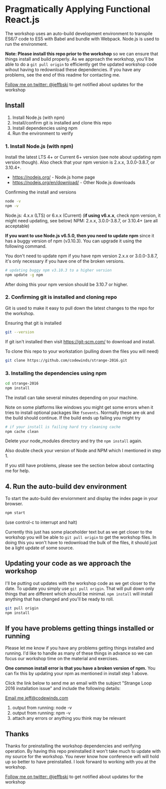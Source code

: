 

# Pragmatically Applying Functional React.js

The workshop uses an auto-build development environment to transpile ES6/7 code to ES5 with Babel and bundle with Webpack. Node.js is used to run the environment.

**Note: Please install this repo prior to the workshop** so we can ensure that things install and build properly. As we approach the workshop, you'll be able to do a `git pull origin` to efficiently get the updated workshop code wihout having to redownload these dependencies. If you have any problems, see the end of this readme for contacting me.

[Follow me on twitter: @jeffbski](https://twitter.com/jeffbski) to get notified about updates for the workshop

## Install

 1. Install Node.js (with npm)
 2. Install/confirm git is installed and clone this repo
 3. Install dependencies using npm
 4. Run the environment to verify

### 1. Install Node.js (with npm)

Install the latest LTS 4+ or Current 6+ version (see note about updating npm version though). Also check that your npm version is 2.x.x, 3.0.0-3.8.7, or 3.10.4+.

 - https://nodejs.org/ - Node.js home page
 - https://nodejs.org/en/download/ - Other Node.js downloads

Confirming the install and versions

```bash
node -v
npm -v
```

Node.js: 4.x.x (LTS) or 6.x.x (Current) (**if using v6.x.x**, check npm version, it might need updating, see below)
NPM: 2.x.x, 3.0.0-3.8.7, or 3.10.4+ (are all acceptable)

**If you want to use Node.js v6.5.0, then you need to update npm** since it has a buggy version of npm (v3.10.3). You can upgrade it using the following command.

You don't need to update npm if you have npm version 2.x.x or 3.0.0-3.8.7, it's only necessary if you have one of the broken versions.

```bash
# updating buggy npm v3.10.3 to a higher version
npm update -g npm
```

After doing this your npm version should be 3.10.7 or higher.


### 2. Confirming git is installed and cloning repo

Git is used to make it easy to pull down the latest changes to the repo for the workshop.

Ensuring that git is installed

```bash
git --version
```

If git isn't installed then visit https://git-scm.com/ to download and install.

To clone this repo to your workstation (pulling down the files you will need)

```bash
git clone https://github.com/codewinds/strange-2016.git
```

### 3. Installing the dependencies using npm

```bash
cd strange-2016
npm install
```

The install can take several minutes depending on your machine.

Note on some platforms like windows you might get some errors when it tries to install optional packages like `fsevents`. Normally these are ok and the build should continue. If the build ends up failing you might try

```bash
# if your install is failing hard try cleaning cache
npm cache clean
```

Delete your node_modules directory and try the `npm install` again.

Also double check your version of Node and NPM which I mentioned in step 1.

If you still have problems, please see the section below about contacting me for help.

## 4. Run the auto-build dev environment

To start the auto-build dev enviornment and display the index page in your browser.

```bash
npm start
```

(use control-c to interrupt and halt)

Currently this just has some placeholder text but as we get closer to the workshop you will be able to `git pull origin` to get the workshop files. In doing this you won't have to redownload the bulk of the files, it should just be a light update of some source.

## Updating your code as we approach the workshop

I'll be putting out updates with the workshop code as we get closer to the date. To update you simply use `git pull origin`. That will pull down only things that are different which should be minimal. `npm install` will install anything that has changed and you'll be ready to roll.

```bash
git pull origin
npm install
```

## If you have problems getting things installed or running

Please let me know if you have any problems getting things installed and running. I'd like to handle as many of these things in advance so we can focus our workshop time on the material and exercises.

**One common install error is that you have a broken version of npm.** You can fix this by updating your npm as mentioned in install step 1 above.

Click the link below to send me an email with the subject "Strange Loop 2016 installation issue" and include the following details:

[Email me jeff@codewinds.com](mailto:jeff@codewinds.com?subject=Strange%20Loop%202016%20installation%20issue)

 1. output from running: node -v
 2. output from running: npm -v
 3. attach any errors or anything you think may be relevant


## Thanks

Thanks for preinstalling the workshop dependencies and verifying operation. By having this repo preinstalled it won't take much to update with my source for the workshop. You never know how conference wifi will hold up so better to have preinstalled. I look forward to working with you at the workshop.

[Follow me on twitter: @jeffbski](https://twitter.com/jeffbski) to get notified about updates for the workshop
